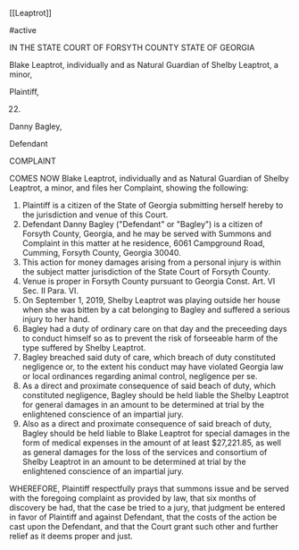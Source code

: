 [[Leaptrot]]

#active

IN THE STATE COURT OF FORSYTH COUNTY STATE OF GEORGIA

Blake Leaptrot, individually and as Natural Guardian of Shelby Leaptrot,
a minor,

Plaintiff,

22. 

Danny Bagley,

Defendant

COMPLAINT

COMES NOW Blake Leaptrot, individually and as Natural Guardian of Shelby
Leaptrot, a minor, and files her Complaint, showing the following:

1. Plaintiff is a citizen of the State of Georgia submitting herself
   hereby to the jurisdiction and venue of this Court.
2. Defendant Danny Bagley ("Defendant" or "Bagley") is a citizen of
   Forsyth County, Georgia, and he may be served with Summons and
   Complaint in this matter at he residence, 6061 Campground Road,
   Cumming, Forsyth County, Georgia 30040.
3. This action for money damages arising from a personal injury is
   within the subject matter jurisdiction of the State Court of Forsyth
   County.
4. Venue is proper in Forsyth County pursuant to Georgia Const. Art. VI
   Sec. II Para. VI.
5. On September 1, 2019, Shelby Leaptrot was playing outside her house
   when she was bitten by a cat belonging to Bagley and suffered a
   serious injury to her hand.
6. Bagley had a duty of ordinary care on that day and the preceeding
   days to conduct himself so as to prevent the risk of forseeable harm
   of the type suffered by Shelby Leaptrot.
7. Bagley breached said duty of care, which breach of duty constituted
   negligence or, to the extent his conduct may have violated Georgia
   law or local ordinances regarding animal control, negligence per se.
8. As a direct and proximate consequence of said beach of duty, which
   constituted negligence, Bagley should be held liable the Shelby
   Leaptrot for general damages in an amount to be determined at trial
   by the enlightened conscience of an impartial jury.
9. Also as a direct and proximate consequence of said breach of duty,
   Bagley should be held liable to Blake Leaptrot for special damages in
   the form of medical expenses in the amount of at least $27,221.85, as
   well as general damages for the loss of the services and consortium
   of Shelby Leaptrot in an amount to be determined at trial by the
   enlightened conscience of an impartial jury.

WHEREFORE, Plaintiff respectfully prays that summons issue and be served
with the foregoing complaint as provided by law, that six months of
discovery be had, that the case be tried to a jury, that judgment be
entered in favor of Plaintiff and against Defendant, that the costs of
the action be cast upon the Defendant, and that the Court grant such
other and further relief as it deems proper and just.
